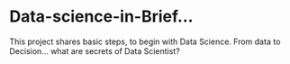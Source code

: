 # Data-science-in-Brief...
This project shares basic steps, to begin with Data Science. From data to Decision... what are secrets of Data Scientist?
